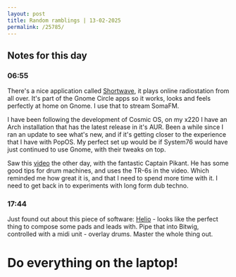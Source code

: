 ```yaml
---
layout: post
title: Random ramblings | 13-02-2025
permalink: /25785/
---
```

## Notes for this day

### 06:55

There's a nice application called
[Shortwave](https://flathub.org/apps/de.haeckerfelix.Shortwave), it plays online radiostation from
all over. It's part of the Gnome Circle apps so it works, looks and feels
perfectly at home on Gnome. I use that to stream SomaFM.

I have been following the development of Cosmic OS, on my x220 I have an Arch
installation that has the latest release in it's AUR. Been a while since I ran
an update to see what's new, and if it's getting closer to the experience that I
have with PopOS. My perfect set up would be if System76 would have just
continued to use Gnome, with their tweaks on top.

Saw this [video](https://www.youtube.com/watch?v=BvVR2iZAYc4&t=695s) the other
day, with the fantastic Captain Pikant. He has some good tips for drum machines,
and uses the TR-6s in the video. Which reminded me how great it is, and that I
need to spend more time with it. I need to get back in to experiments with long
form dub techno.

### 17:44

Just found out about this piece of software: [Helio](https://helio.fm/) - looks
like the perfect thing to compose some pads and leads with. Pipe that into
Bitwig, controlled with a midi unit - overlay drums. Master the whole thing out.


# Do everything on the laptop!
